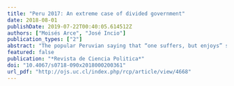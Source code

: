 ```yaml
---
title: "Peru 2017: An extreme case of divided government"
date: 2018-08-01
publishDate: 2019-07-22T00:40:05.614512Z
authors: ["Moisés Arce", "José Incio"]
publication_types: ["2"]
abstract: "The popular Peruvian saying that “one suffers, but enjoys” summarizes the year 2017 nicely. The year saw numerous social, political, and economic difficulties in Peru. The incumbent government had to face the ravages of El Niño, ministerial crises, and vacancy requests, among other things, while at the same time the economy was slowing down and poverty increasing. However, we believe that for most Peruvians, 2017 was also a joyous year, especially considering the agonizing classification of the Peruvian team in advance of the World Cup after 36 years of absence. In this article, we summarize the social and political context of 2017, focusing on the executive-legislative axis that determined the most important political events during the year of analysis."
featured: false
publication: "*Revista de Ciencia Politica*"
doi: "10.4067/s0718-090x2018000200361"
url_pdf: "http://ojs.uc.cl/index.php/rcp/article/view/4668"
---
```


